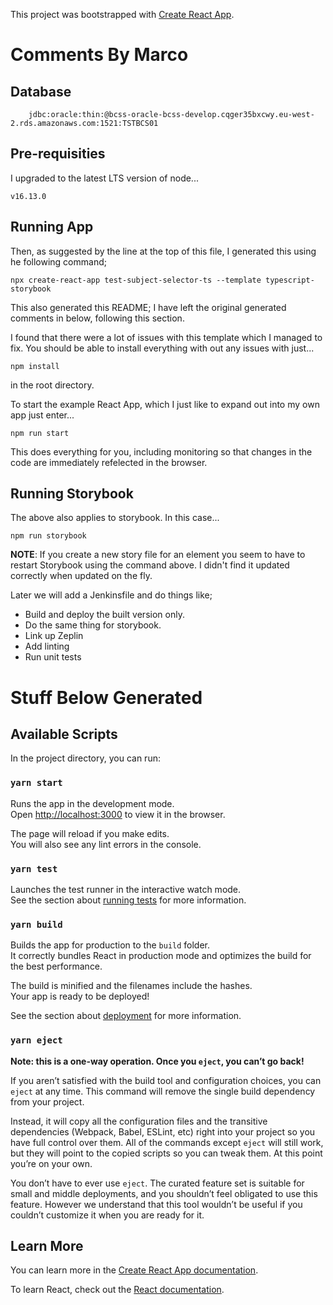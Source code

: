 This project was bootstrapped with [Create React App](https://github.com/facebook/create-react-app).

# Comments By Marco

## Database
```
	jdbc:oracle:thin:@bcss-oracle-bcss-develop.cqger35bxcwy.eu-west-2.rds.amazonaws.com:1521:TSTBCS01
```

## Pre-requisities

I upgraded to the latest LTS version of node...
```
v16.13.0
```

## Running App

Then, as suggested by the line at the top of this file, I generated this using he following command;

```shell
npx create-react-app test-subject-selector-ts --template typescript-storybook
```

This also generated this README; I have left the original generated comments in below, following this section.

I found that there were a lot of issues with this template which I managed to fix.
You should be able to install everything with out any issues with just...

```shell
npm install
```
in the root directory.

To start the example React App, which I just like to expand out into my own app just enter...
```shell
npm run start
```

This does everything for you, including monitoring so that changes in the code are immediately refelected in the browser.

## Running Storybook

The above also applies to storybook. In this case...
```shell
npm run storybook
```

**NOTE**: If you create a new story file for an element you seem to have to restart Storybook using the command above.
I didn't find it updated correctly when updated on the fly.


Later we will add a Jenkinsfile and do things like;
* Build and deploy the built version only.
* Do the same thing for storybook.
* Link up Zeplin
* Add linting
* Run unit tests

# Stuff Below Generated 

## Available Scripts

In the project directory, you can run:

### `yarn start`

Runs the app in the development mode.<br />
Open [http://localhost:3000](http://localhost:3000) to view it in the browser.

The page will reload if you make edits.<br />
You will also see any lint errors in the console.

### `yarn test`

Launches the test runner in the interactive watch mode.<br />
See the section about [running tests](https://facebook.github.io/create-react-app/docs/running-tests) for more information.

### `yarn build`

Builds the app for production to the `build` folder.<br />
It correctly bundles React in production mode and optimizes the build for the best performance.

The build is minified and the filenames include the hashes.<br />
Your app is ready to be deployed!

See the section about [deployment](https://facebook.github.io/create-react-app/docs/deployment) for more information.

### `yarn eject`

**Note: this is a one-way operation. Once you `eject`, you can’t go back!**

If you aren’t satisfied with the build tool and configuration choices, you can `eject` at any time. This command will remove the single build dependency from your project.

Instead, it will copy all the configuration files and the transitive dependencies (Webpack, Babel, ESLint, etc) right into your project so you have full control over them. All of the commands except `eject` will still work, but they will point to the copied scripts so you can tweak them. At this point you’re on your own.

You don’t have to ever use `eject`. The curated feature set is suitable for small and middle deployments, and you shouldn’t feel obligated to use this feature. However we understand that this tool wouldn’t be useful if you couldn’t customize it when you are ready for it.

## Learn More

You can learn more in the [Create React App documentation](https://facebook.github.io/create-react-app/docs/getting-started).

To learn React, check out the [React documentation](https://reactjs.org/).

